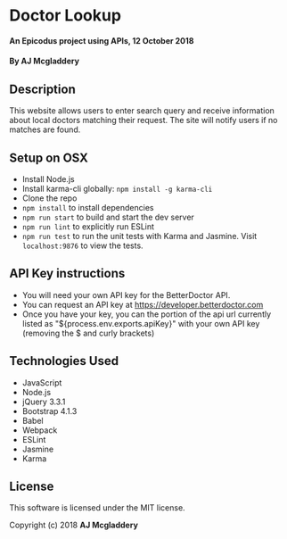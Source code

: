 # Doctor Lookup

#### An Epicodus project using APIs, 12 October 2018

#### By AJ Mcgladdery

## Description

This website allows users to enter search query and receive information about local doctors matching their request. The site will notify users if no matches are found.

## Setup on OSX

* Install Node.js
* Install karma-cli globally: `npm install -g karma-cli`
* Clone the repo
* `npm install` to install dependencies
* `npm run start` to build and start the dev server
* `npm run lint` to explicitly run ESLint
* `npm run test` to run the unit tests with Karma and Jasmine. Visit `localhost:9876` to view the tests.

## API Key instructions
* You will need your own API key for the BetterDoctor API.
* You can request an API key at https://developer.betterdoctor.com
* Once you have your key, you can the portion of the api url currently listed as "${process.env.exports.apiKey}" with your own API key (removing the $ and curly brackets)

## Technologies Used

* JavaScript
* Node.js
* jQuery 3.3.1
* Bootstrap 4.1.3
* Babel
* Webpack
* ESLint
* Jasmine
* Karma

## License

This software is licensed under the MIT license.

Copyright (c) 2018 **AJ Mcgladdery**
